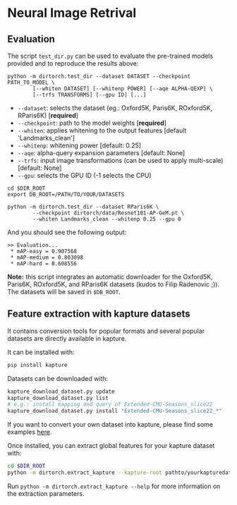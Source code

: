 # Neural Image Retrival

## Evaluation

The script `test_dir.py` can be used to evaluate the pre-trained models provided and to reproduce the results above:

```
python -m dirtorch.test_dir --dataset DATASET --checkpoint PATH_TO_MODEL \
		[--whiten DATASET] [--whitenp POWER] [--aqe ALPHA-QEXP] \
		[--trfs TRANSFORMS] [--gpu ID] [...]
```

- `--dataset`: selects the dataset (eg.: Oxford5K, Paris6K, ROxford5K, RParis6K) [**required**]
- `--checkpoint`: path to the model weights [**required**]
- `--whiten`: applies whitening to the output features [default 'Landmarks_clean']
- `--whitenp`: whitening power [default: 0.25]
- `--aqe`: alpha-query expansion parameters [default: None]
- `--trfs`: input image transformations (can be used to apply multi-scale) [default: None]
- `--gpu`: selects the GPU ID (-1 selects the CPU)

```
cd $DIR_ROOT
export DB_ROOT=/PATH/TO/YOUR/DATASETS

python -m dirtorch.test_dir --dataset RParis6K \
		--checkpoint dirtorch/data/Resnet101-AP-GeM.pt \
		--whiten Landmarks_clean --whitenp 0.25 --gpu 0
```

And you should see the following output:

```
>> Evaluation...
 * mAP-easy = 0.907568
 * mAP-medium = 0.803098
 * mAP-hard = 0.608556
```

**Note:** this script integrates an automatic downloader for the Oxford5K, Paris6K, ROxford5K, and RParis6K datasets (kudos to Filip Radenovic ;)). The datasets will be saved in `$DB_ROOT`.

## Feature extraction with kapture datasets

It contains conversion tools for popular formats and several popular datasets are directly available in kapture.

It can be installed with:
```bash
pip install kapture
```

Datasets can be downloaded with:
```bash
kapture_download_dataset.py update
kapture_download_dataset.py list
# e.g.: install mapping and query of Extended-CMU-Seasons_slice22
kapture_download_dataset.py install "Extended-CMU-Seasons_slice22_*"
```
If you want to convert your own dataset into kapture, please find some examples [here](https://github.com/naver/kapture/blob/master/doc/datasets.adoc).

Once installed, you can extract global features for your kapture dataset with:
```bash
cd $DIR_ROOT
python -m dirtorch.extract_kapture --kapture-root pathto/yourkapturedataset --checkpoint dirtorch/data/Resnet101-AP-GeM-LM18.pt --gpu 0
```

Run `python -m dirtorch.extract_kapture --help` for more information on the extraction parameters. 

